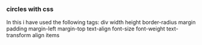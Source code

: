 ### circles with css

In this i have used the following tags:
div
width
height
border-radius
margin
padding
margin-left
margin-top
text-align
font-size
font-weight
text-transform
align items
